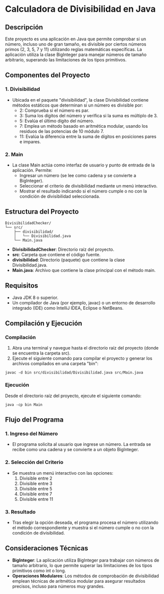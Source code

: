 # Calculadora de Divisibilidad en Java

## Descripción
Este proyecto es una aplicación en Java que permite comprobar si un número, incluso uno de gran tamaño, es divisible por ciertos números primos (2, 3, 5, 7 y 11) utilizando reglas matemáticas específicas. La aplicación utiliza la clase BigInteger para manejar números de tamaño arbitrario, superando las limitaciones de los tipos primitivos.

## Componentes del Proyecto

### 1. Divisibilidad
* Ubicada en el paquete "divisibilidad", la clase Divisibilidad contiene métodos estáticos que determinan si un número es divisible por:
  * 2: Comprueba si el número es par.
  * 3: Suma los dígitos del número y verifica si la suma es múltiplo de 3.
  * 5: Evalúa el último dígito del número.
  * 7: Emplea un método basado en aritmética modular, usando los residuos de las potencias de 10 módulo 7.
  * 11: Evalúa la diferencia entre la suma de dígitos en posiciones pares e impares.

### 2. Main
* La clase Main actúa como interfaz de usuario y punto de entrada de la aplicación. Permite:
  * Ingresar un número (se lee como cadena y se convierte a BigInteger).
  * Seleccionar el criterio de divisibilidad mediante un menú interactivo.
  * Mostrar el resultado indicando si el número cumple o no con la condición de divisibilidad seleccionada.

## Estructura del Proyecto

```
DivisibilidadChecker/
└── src/
    ├── divisibilidad/
    │   └── Divisibilidad.java
    └── Main.java
```

* **DivisibilidadChecker**: Directorio raíz del proyecto.
* **src**: Carpeta que contiene el código fuente.
* **divisibilidad**: Directorio (paquete) que contiene la clase Divisibilidad.java.
* **Main.java**: Archivo que contiene la clase principal con el método main.

## Requisitos
* Java JDK 8 o superior.
* Un compilador de Java (por ejemplo, javac) o un entorno de desarrollo integrado (IDE) como IntelliJ IDEA, Eclipse o NetBeans.

## Compilación y Ejecución

### Compilación
1. Abra una terminal y navegue hasta el directorio raíz del proyecto (donde se encuentra la carpeta src).
2. Ejecute el siguiente comando para compilar el proyecto y generar los archivos compilados en una carpeta "bin":
```
javac -d bin src/divisibilidad/Divisibilidad.java src/Main.java
```

### Ejecución
Desde el directorio raíz del proyecto, ejecute el siguiente comando:
```
java -cp bin Main
```

## Flujo del Programa

### 1. Ingreso del Número
* El programa solicita al usuario que ingrese un número. La entrada se recibe como una cadena y se convierte a un objeto BigInteger.

### 2. Selección del Criterio
* Se muestra un menú interactivo con las opciones:
  1. Divisible entre 2
  2. Divisible entre 3
  3. Divisible entre 5
  4. Divisible entre 7
  5. Divisible entre 11

### 3. Resultado
* Tras elegir la opción deseada, el programa procesa el número utilizando el método correspondiente y muestra si el número cumple o no con la condición de divisibilidad.

## Consideraciones Técnicas
* **BigInteger**: La aplicación utiliza BigInteger para trabajar con números de tamaño arbitrario, lo que permite superar las limitaciones de los tipos primitivos como int o long.
* **Operaciones Modulares**: Los métodos de comprobación de divisibilidad emplean técnicas de aritmética modular para asegurar resultados precisos, incluso para números muy grandes.
